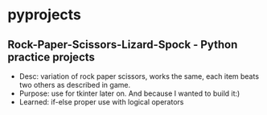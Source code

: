 # pyprojects
Rock-Paper-Scissors-Lizard-Spock - Python practice projects
-----------------------------------------------------------
* Desc: variation of rock paper scissors, works the same, each item beats two others as described in game.
* Purpose: use for tkinter later on. And because I wanted to build it:)
* Learned: if-else proper use with logical operators
